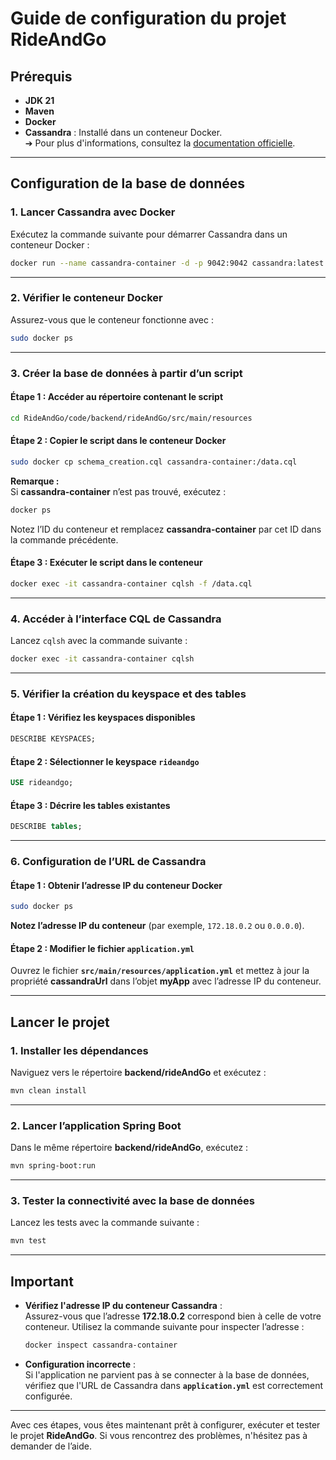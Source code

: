 # **Guide de configuration du projet RideAndGo**

## **Prérequis**  
- **JDK 21**  
- **Maven**  
- **Docker**  
- **Cassandra** : Installé dans un conteneur Docker.  
  ➔ Pour plus d'informations, consultez la [documentation officielle](https://cassandra.apache.org/_/quickstart.html).

---

## **Configuration de la base de données**

### **1. Lancer Cassandra avec Docker**  
Exécutez la commande suivante pour démarrer Cassandra dans un conteneur Docker :  
```bash
docker run --name cassandra-container -d -p 9042:9042 cassandra:latest
```

---

### **2. Vérifier le conteneur Docker**  
Assurez-vous que le conteneur fonctionne avec :  
```bash
sudo docker ps
```

---

### **3. Créer la base de données à partir d’un script**

#### **Étape 1 : Accéder au répertoire contenant le script**
```bash
cd RideAndGo/code/backend/rideAndGo/src/main/resources
```

#### **Étape 2 : Copier le script dans le conteneur Docker**
```bash
sudo docker cp schema_creation.cql cassandra-container:/data.cql

```
**Remarque :**  
Si **cassandra-container** n’est pas trouvé, exécutez :  
```bash
docker ps
```
Notez l’ID du conteneur et remplacez **cassandra-container** par cet ID dans la commande précédente.

#### **Étape 3 : Exécuter le script dans le conteneur**
```bash
docker exec -it cassandra-container cqlsh -f /data.cql
```

---

### **4. Accéder à l’interface CQL de Cassandra**  
Lancez `cqlsh` avec la commande suivante :  
```bash
docker exec -it cassandra-container cqlsh
```

---

### **5. Vérifier la création du keyspace et des tables**

#### **Étape 1 : Vérifiez les keyspaces disponibles**
```sql
DESCRIBE KEYSPACES;
```

#### **Étape 2 : Sélectionner le keyspace `rideandgo`**
```sql
USE rideandgo;
```

#### **Étape 3 : Décrire les tables existantes**
```sql
DESCRIBE tables;
```

---

### **6. Configuration de l’URL de Cassandra**  

#### **Étape 1 : Obtenir l’adresse IP du conteneur Docker**
```bash
sudo docker ps
```
**Notez l’adresse IP du conteneur** (par exemple, `172.18.0.2` ou `0.0.0.0`).

#### **Étape 2 : Modifier le fichier `application.yml`**  
Ouvrez le fichier **`src/main/resources/application.yml`** et mettez à jour la propriété **cassandraUrl** dans l’objet **myApp** avec l’adresse IP du conteneur.

---

## **Lancer le projet**

### **1. Installer les dépendances**  
Naviguez vers le répertoire **backend/rideAndGo** et exécutez :  
```bash
mvn clean install
```

---

### **2. Lancer l’application Spring Boot**  
Dans le même répertoire **backend/rideAndGo**, exécutez :  
```bash
mvn spring-boot:run
```

---

### **3. Tester la connectivité avec la base de données**  
Lancez les tests avec la commande suivante :  
```bash
mvn test
```

---

## **Important**  
- **Vérifiez l'adresse IP du conteneur Cassandra** :  
  Assurez-vous que l’adresse **172.18.0.2** correspond bien à celle de votre conteneur. Utilisez la commande suivante pour inspecter l’adresse :  
  ```bash
  docker inspect cassandra-container
  ```

- **Configuration incorrecte** :  
  Si l'application ne parvient pas à se connecter à la base de données, vérifiez que l'URL de Cassandra dans **`application.yml`** est correctement configurée.

---

Avec ces étapes, vous êtes maintenant prêt à configurer, exécuter et tester le projet **RideAndGo**. Si vous rencontrez des problèmes, n'hésitez pas à demander de l’aide.